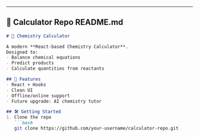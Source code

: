 

---

## 🧪 **Calculator Repo README.md**
```markdown
# 🧪 Chemistry Calculator

A modern **React-based Chemistry Calculator**.  
Designed to:
- Balance chemical equations
- Predict products
- Calculate quantities from reactants

## 🚀 Features
- React + Hooks
- Clean UI
- Offline/online support
- Future upgrade: AI chemistry tutor

## 🛠️ Getting Started
1. Clone the repo  
   ```bash
   git clone https://github.com/your-username/calculator-repo.git











